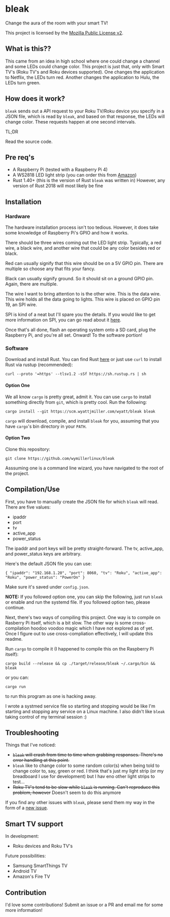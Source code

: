 # bleak
Change the aura of the room with your smart TV!

This project is licensed by the [Mozilla Public License v2](https://www.mozilla.org/en-US/MPL/2.0/).

## What is this??

This came from an idea in high school where one could change a channel and some LEDs could change color. This project is just that, only with Smart TV's (Roku TV's and Roku devices supported). One changes the application to Netflix, the LEDs turn red. Another changes the application to Hulu, the LEDs turn green.

## How does it work?

`bleak` sends out a API request to your Roku TV/Roku device you specify in a JSON file, which is read by `bleak`, and based on that response, the LEDs will change color. These requests happen at one second intervals.

TL;DR

Read the source code.

## Pre req's

* A Raspberry Pi (tested with a Raspberry Pi 4)
* A WS2818 LED light strip (you can order this from [Amazon](https://www.amazon.com/s?k=ws2818+led+strip))
* Rust 1.40+ (this is the version of Rust `bleak` was written in) However, any version of Rust 2018 will most likely be fine

## Installation

### Hardware

The hardware installation process isn't too tedious. However, it does take some knowledge of Raspberry Pi's GPIO and how it works. 

There should be three wires coming out the LED light strip. Typically, a red wire, a black wire, and another wire that could be any color besides red or black. 

Red can usually signify that this wire should be on a 5V GPIO pin. There are multiple so choose any that fits your fancy. 

Black can usually signify ground. So it should sit on a ground GPIO pin. Again, there are multiple. 

The wire I want to bring attention to is the other wire. This is the data wire. This wire holds all the data going to lights. This wire is placed on GPIO pin 19, an SPI wire. 

SPI is kind of a neat but I'll spare you the details. If you would like to get more information on SPI, you can go read about it [here](https://en.wikipedia.org/wiki/Serial_Peripheral_Interface).

Once that's all done, flash an operating system onto a SD card, plug the Raspberry Pi, and you're all set. Onward! To the software portion!

### Software

Download and install Rust. You can find Rust [here](https://www.rust-lang.org/) or just use `curl` to install Rust via rustup (recommended):

`curl --proto '=https' --tlsv1.2 -sSf https://sh.rustup.rs | sh`

#### Option One

We all know `cargo` is pretty great, admit it. You can use `cargo` to install something directly from `git`, which is pretty cool. Run the following:

`cargo install --git https://scm.wyattjmiller.com/wyatt/bleak bleak`

`cargo` will download, compile, and install `bleak` for you, assuming that you have `cargo`'s bin directory in your `PATH`.

#### Option Two

Clone this repository:

`git clone https://github.com/wymillerlinux/bleak`

Asssuming one is a command line wizard, you have navigated to the root of the project.

## Compilation/Use

First, you have to manually create the JSON file for which `bleak` will read. 
There are five values:
- ipaddr
- port
- tv
- active_app
- power_status

The ipaddr and port keys will be pretty straight-forward. The tv, active_app, and power_status keys are arbitrary.

Here's the default JSON file you can use:

`
{
    "ipaddr": "192.168.1.20",
    "port": 8060,
    "tv": "Roku",
    "active_app": "Roku",
    "power_status": "PowerOn"
}
`

Make sure it's saved under `config.json`.

**NOTE:** If you followed option one, you can skip the following, just run `bleak` or enable and run the systemd file. If you followed option two, please continue.

Next, there's two ways of compiling this project. One way is to compile on Rasberry Pi itself, which is a bit slow. The other way is some cross-compilation hoodoo voodoo magic which I have not explored as of yet. Once I figure out to use cross-compliation effectively, I will update this readme.

Run `cargo` to compile it (I happened to compile this on the Raspberry Pi itself):

`cargo build --release && cp ./target/release/bleak ~/.cargo/bin && bleak`

or you can:

`cargo run`

to run this program as one is hacking away.

I wrote a systmed service file so starting and stopping would be like I'm starting and stopping any service on a Linux machine. I also didn't like `bleak` taking control of my terminal session :)

## Troubleshooting

Things that I've noticed:
* ~~`bleak` will crash from time to time when grabbing responses. There's no error handling at this point.~~
* `bleak` like to change color to some random color(s) when being told to change color to, say, green or red. I think that's just my light strip (or my breadboard I use for development) but I hav eno other light strips to test...
* ~~Roku TV's tend to be slow while `bleak` is running. Can't reproduce this problem, however~~ Doesn't seem to do this anymore

If you find any other issues with `bleak`, please send them my way in the form of a [new issue](https://scm.wyattjmiller.com/wyatt/bleak/issues/new).

## Smart TV support

In development:

* Roku devices and Roku TV's

Future possibilities:

* Samsung SmartThings TV
* Android TV
* Amazon's Fire TV

## Contribution

I'd love some contributions! Submit an issue or a PR and email me for some more information!

